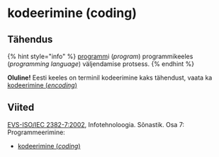 # kodeerimine \(coding\)

## Tähendus

{% hint style="info" %}
[programm](programm-program.md)i \(_program_\) programmikeeles \(_programming language_\) väljendamise protsess.
{% endhint %}

**Oluline!** Eesti keeles on terminil kodeerimine kaks tähendust, vaata ka  [kodeerimine \(_encoding_\)](kodeerimine-encoding.md)

## Viited

[EVS-ISO/IEC 2382-7:2002](https://www.evs.ee/et/evs-iso-iec-2382-7-2002), Infotehnoloogia. Sõnastik. Osa 7: Programmeerimine:

* [kodeerimine \(_coding_\)](http://www.eki.ee/dict/its/index.cgi?Q=D0C51BD6-6C03-1014-88DC-FC5F0DBED45A&F=GUID&C01=1&C02=0&C10=1)

